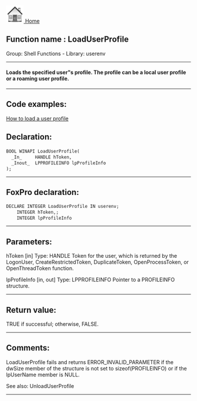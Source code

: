[<img src="../../images/home.png"> Home ](https://github.com/VFPX/Win32API)  

## Function name : LoadUserProfile
Group: Shell Functions - Library: userenv    
***  


#### Loads the specified user"s profile. The profile can be a local user profile or a roaming user profile.
***  


## Code examples:
[How to load a user profile](../../samples/sample_602.md)  

## Declaration:
```foxpro  
BOOL WINAPI LoadUserProfile(
  _In_     HANDLE hToken,
  _Inout_  LPPROFILEINFO lpProfileInfo
);  
```  
***  


## FoxPro declaration:
```foxpro  
DECLARE INTEGER LoadUserProfile IN userenv;
	INTEGER hToken,;
	INTEGER lpProfileInfo  
```  
***  


## Parameters:
hToken [in]
Type: HANDLE
Token for the user, which is returned by the LogonUser, CreateRestrictedToken, DuplicateToken, OpenProcessToken, or OpenThreadToken function. 

lpProfileInfo [in, out]
Type: LPPROFILEINFO
Pointer to a PROFILEINFO structure.  
***  


## Return value:
TRUE if successful; otherwise, FALSE.   
***  


## Comments:
LoadUserProfile fails and returns ERROR_INVALID_PARAMETER if the dwSize member of the structure is not set to sizeof(PROFILEINFO) or if the lpUserName member is NULL.  
  
See also: UnloadUserProfile   
  
***  

